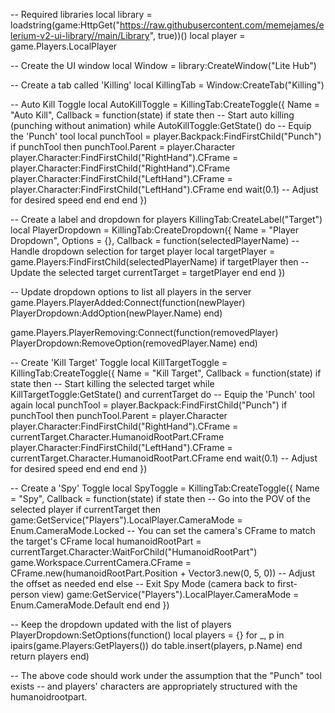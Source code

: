 -- Required libraries
local library = loadstring(game:HttpGet("https://raw.githubusercontent.com/memejames/elerium-v2-ui-library//main/Library", true))()
local player = game.Players.LocalPlayer

-- Create the UI window
local Window = library:CreateWindow("Lite Hub") 

-- Create a tab called 'Killing'
local KillingTab = Window:CreateTab("Killing")

-- Auto Kill Toggle
local AutoKillToggle = KillingTab:CreateToggle({
    Name = "Auto Kill",
    Callback = function(state)
        if state then
            -- Start auto killing (punching without animation)
            while AutoKillToggle:GetState() do
                -- Equip the 'Punch' tool
                local punchTool = player.Backpack:FindFirstChild("Punch")
                if punchTool then
                    punchTool.Parent = player.Character
                    player.Character:FindFirstChild("RightHand").CFrame = player.Character:FindFirstChild("RightHand").CFrame
                    player.Character:FindFirstChild("LeftHand").CFrame = player.Character:FindFirstChild("LeftHand").CFrame
                end
                wait(0.1) -- Adjust for desired speed
            end
        end
    end
})

-- Create a label and dropdown for players
KillingTab:CreateLabel("Target")
local PlayerDropdown = KillingTab:CreateDropdown({
    Name = "Player Dropdown",
    Options = {},
    Callback = function(selectedPlayerName)
        -- Handle dropdown selection for target player
        local targetPlayer = game.Players:FindFirstChild(selectedPlayerName)
        if targetPlayer then
            -- Update the selected target
            currentTarget = targetPlayer
        end
    end
})

-- Update dropdown options to list all players in the server
game.Players.PlayerAdded:Connect(function(newPlayer)
    PlayerDropdown:AddOption(newPlayer.Name)
end)

game.Players.PlayerRemoving:Connect(function(removedPlayer)
    PlayerDropdown:RemoveOption(removedPlayer.Name)
end)

-- Create 'Kill Target' Toggle
local KillTargetToggle = KillingTab:CreateToggle({
    Name = "Kill Target",
    Callback = function(state)
        if state then
            -- Start killing the selected target
            while KillTargetToggle:GetState() and currentTarget do
                -- Equip the 'Punch' tool again
                local punchTool = player.Backpack:FindFirstChild("Punch")
                if punchTool then
                    punchTool.Parent = player.Character
                    player.Character:FindFirstChild("RightHand").CFrame = currentTarget.Character.HumanoidRootPart.CFrame
                    player.Character:FindFirstChild("LeftHand").CFrame = currentTarget.Character.HumanoidRootPart.CFrame
                end
                wait(0.1) -- Adjust for desired speed
            end
        end
    end
})

-- Create a 'Spy' Toggle
local SpyToggle = KillingTab:CreateToggle({
    Name = "Spy",
    Callback = function(state)
        if state then
            -- Go into the POV of the selected player
            if currentTarget then
                game:GetService("Players").LocalPlayer.CameraMode = Enum.CameraMode.Locked
                -- You can set the camera's CFrame to match the target's CFrame
                local humanoidRootPart = currentTarget.Character:WaitForChild("HumanoidRootPart")
                game.Workspace.CurrentCamera.CFrame = CFrame.new(humanoidRootPart.Position + Vector3.new(0, 5, 0)) -- Adjust the offset as needed
            end
        else
            -- Exit Spy Mode (camera back to first-person view)
            game:GetService("Players").LocalPlayer.CameraMode = Enum.CameraMode.Default
        end
    end
})

-- Keep the dropdown updated with the list of players
PlayerDropdown:SetOptions(function()
    local players = {}
    for _, p in ipairs(game.Players:GetPlayers()) do
        table.insert(players, p.Name)
    end
    return players
end)

-- The above code should work under the assumption that the "Punch" tool exists
-- and players' characters are appropriately structured with the humanoidrootpart.
